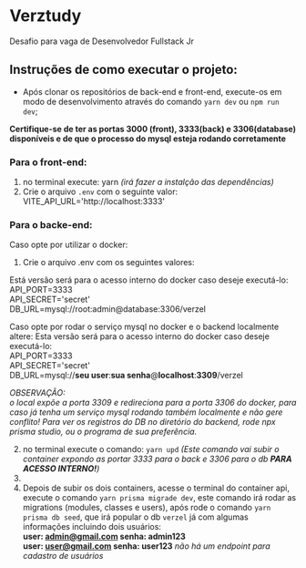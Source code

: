 # Verztudy
 Desafio para vaga de Desenvolvedor Fullstack Jr

## Instruções de como executar o projeto:

* Após clonar os repositórios de back-end e front-end, execute-os em modo de desenvolvimento através do comando `yarn dev` ou `npm run dev`;

**Certifique-se de ter as portas 3000 (front), 3333(back) e 3306(database) disponíveis e de que o processo do mysql esteja rodando corretamente**

### Para o front-end:
1) no terminal execute: yarn _(irá fazer a instalção das dependências)_
2) Crie o arquivo `.env` com o seguinte valor: VITE_API_URL='http://localhost:3333'

### Para o backe-end:

Caso opte por utilizar o docker:
1) Crie o arquivo .env com os seguintes valores: 

Está versão será para o acesso interno do docker caso deseje executá-lo: </br>
API_PORT=3333 </br>
API_SECRET='secret' </br>
DB_URL=mysql://root:admin@database:3306/verzel </br>


Caso opte por rodar o serviço mysql no docker e o backend localmente altere:
Esta versão será para o acesso interno do docker caso deseje executá-lo: </br>
API_PORT=3333 </br>
API_SECRET='secret' </br>
DB_URL=mysql://**seu user**:**sua senha**@**localhost**:**3309**/verzel </br>

_OBSERVAÇÃO: </br>
o local expõe a porta 3309 e redireciona para a porta 3306 do docker, para caso já tenha um serviço mysql rodando também localmente e não gere conflito!
Para ver os registros do DB no diretório do backend, rode npx prisma studio, ou o programa de sua preferência._

2) no terminal execute o comando: `yarn upd` _(Este comando vai subir o container expondo as portar 3333 para o back e 3306 para o db **PARA ACESSO INTERNO!**)_
3) 
4) Depois de subir os dois containers, acesse o terminal do container api, execute o comando `yarn prisma migrade dev`, este comando irá rodar as migrations (modules, classes e users), após rode o comando `yarn prisma db seed`, que irá popular o db `verzel` já com algumas informações incluindo dois usuários: </br>
**user: admin@gmail.com senha: admin123**</br>
**user: user@gmail.com senha: user123** _não há um endpoint para cadastro de usuários_



